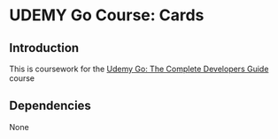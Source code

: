 # UDEMY Go Course: Cards

## Introduction

This is coursework for the [Udemy Go: The Complete Developers
Guide](https://www.udemy.com/course/go-the-complete-developers-guide) course

## Dependencies

None

